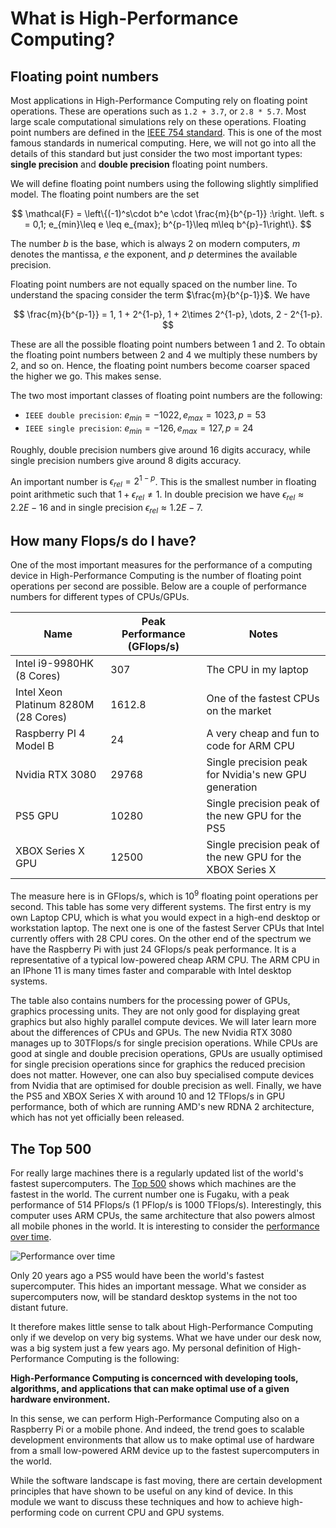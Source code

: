# What is High-Performance Computing?

## Floating point numbers

Most applications in High-Performance Computing rely on floating point operations. These are
operations such as `1.2 + 3.7`, or `2.8 * 5.7`. Most large scale computational simulations rely
on these operations. Floating point numbers are defined in the [IEEE 754 standard](https://en.wikipedia.org/wiki/IEEE_754). This is one of the most famous standards in numerical computing. Here, we will not go into all the details of this
standard but just consider the two most important types: **single precision** and **double precision** floating point numbers.

We will define floating point numbers using the following slightly simplified model. The floating point numbers are the set 

$$
\mathcal{F} = \left\{(-1)^s\cdot b^e \cdot \frac{m}{b^{p-1}} :\right.
\left. s = 0,1; e_{min}\leq e \leq e_{max}; b^{p-1}\leq m\leq b^{p}-1\right\}.
$$

The number $b$ is the base, which is always $2$ on modern computers, $m$ denotes the mantissa, $e$ the exponent, and $p$ determines the available precision.

Floating point numbers are not equally spaced on the number line. To understand the spacing consider the term $\frac{m}{b^{p-1}}$. We have

$$
\frac{m}{b^{p-1}} = 1, 1 + 2^{1-p}, 1 + 2\times 2^{1-p}, \dots, 2 - 2^{1-p}.
$$

These are all the possible floating point numbers between $1$ and $2$. To obtain the floating point numbers between $2$ and $4$ we multiply these numbers by $2$, and so on. Hence, the floating point numbers become coarser spaced the higher we go. This makes sense.

The two most important classes of floating point numbers are the following:

* `IEEE double precision`: $e_{min} = -1022, e_{max} = 1023, p=53$
* `IEEE single precision`: $e_{min} = -126, e_{max} = 127, p=24$

Roughly, double precision numbers give around 16 digits accuracy, while single precision numbers give around 8 digits accuracy.

An important number is $\epsilon_{rel} = 2^{1-p}$. This is the smallest number in floating point arithmetic such that $1 + \epsilon_{rel}\neq 1$. In double precision we have $\epsilon_{rel}\approx 2.2E-16$ and in single precision $\epsilon_{rel}\approx 1.2E-7$.

## How many Flops/s do I have?

One of the most important measures for the performance of a computing device in High-Performance Computing is the number of floating point operations per second are possible. Below are a couple of performance numbers for different types of CPUs/GPUs.

| Name  | Peak Performance (GFlops/s) | Notes |
| ----  | --------------------------- | ----- | 
| Intel i9-9980HK (8 Cores) | 307 | The CPU in my laptop |
| Intel Xeon Platinum 8280M (28 Cores) | 1612.8 | One of the fastest CPUs on the market |
| Raspberry PI 4 Model B | 24 | A very cheap and fun to code for ARM CPU |
| Nvidia RTX 3080 | 29768 | Single precision peak for Nvidia's new GPU generation |
| PS5 GPU | 10280 | Single precision peak of the new GPU for the PS5 |
| XBOX Series X GPU | 12500 | Single precision peak of the new GPU for the XBOX Series X

The measure here is in GFlops/s, which is $10^9$ floating point operations per second. This table has some very different systems. The first entry is my own Laptop CPU, which is what you would expect in a high-end desktop or workstation laptop. The next one is one of the fastest Server CPUs that Intel currently offers with 28 CPU cores. On the other end of the spectrum we have the Raspberry Pi with just 24 GFlops/s peak performance. It is a representative of a typical low-powered cheap ARM CPU. The ARM CPU in an IPhone 11 is many times faster and comparable with Intel desktop systems.

The table also contains numbers for the processing power of GPUs, graphics processing units. They are not only good for displaying great graphics but also highly parallel compute devices. We will later learn more about the differences of CPUs and GPUs. The new Nvidia RTX 3080 manages up to 30TFlops/s for single precision operations. While CPUs are good at single and double precision operations, GPUs are usually optimised for single precision operations since for graphics the reduced precision does not matter. However, one can also buy specialised compute devices from Nvidia that are optimised for double precision as well. Finally, we have the PS5 and XBOX Series X with around 10 and 12 TFlops/s in GPU performance, both of which are running AMD's new RDNA 2 architecture, which has not yet officially been released.

## The Top 500

For really large machines there is a regularly updated list of the world's fastest supercomputers. The [Top 500](https://top500.org/) shows which machines are the fastest in the world. The current number one is Fugaku, with a peak performance of 514 PFlops/s (1 PFlop/s is 1000 TFlops/s). Interestingly, this computer uses ARM CPUs, the same architecture that also powers almost all mobile phones in the world. It is interesting to consider the [performance over time](https://top500.org/statistics/perfdevel/).

![Performance over time](./img/top500development.png)

Only 20 years ago a PS5 would have been the world's fastest supercomputer. This hides an important message. What we consider as supercomputers now, will be standard desktop systems in the not too distant future.

It therefore makes little sense to talk about High-Performance Computing only if we develop on very big systems. What we have under our desk now, was a big system just a few years ago. My personal definition of High-Performance Computing is the following:

**High-Performance Computing is concernced with developing tools, algorithms, and applications that can make optimal use of a given hardware environment.**

In this sense, we can perform High-Performance Computing also on a Raspberry Pi or a mobile phone. And indeed, the trend goes to scalable development environments that allow us to make optimal use of hardware from a small low-powered ARM device up to the fastest supercomputers in the world.

While the software landscape is fast moving, there are certain development principles that have shown to be useful on any kind of device. In this module we want to discuss these techniques and how to achieve high-performing code on current CPU and GPU systems.








